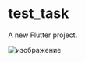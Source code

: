 # test_task

A new Flutter project.

![изображение](https://user-images.githubusercontent.com/38787950/162971067-06e7a204-7ebb-455d-91d1-fd2447133942.png)

